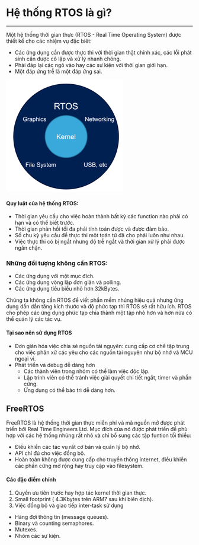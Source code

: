 # Hệ thống RTOS là gì?
_______________________________
Một hệ thống thời gian thực (RTOS - Real Time Operating System) được thiết kế cho các nhiệm vụ đặc biêt:

* Các ứng dụng cần được thực thi với thời gian thật chính xác, các lỗi phát sinh cần được cô lập và xử lý nhanh chóng.
* Phải đáp lại các ngõ vào hay các sự kiện với thời gian giới hạn.
* Một đáp ứng trễ là một đáp ứng sai.


![](RTOS.png)

#### Quy luật của hệ thống RTOS:

* Thời gian yêu cầu cho việc hoàn thành bất kỳ các function nào phải có hạn và có thể biết trước.
* Thời gian phản hồi tối đa phải tính toán được và được đảm bảo.
* Số chu kỳ yêu cầu để thực thi một toán tử đã cho phải luôn như nhau.
* Việc thực thi có bị ngắt nhưng độ trễ ngắt và thời gian xử lý phải được ngăn chặn.

### Những đối tượng không cần RTOS:

* Các ứng dụng với một mục đích.
* Các ứng dụng vòng lặp đơn giản và polling.
* Các ứng dụng tiêu biểu nhỏ hơn 32kBytes.

Chúng ta không cần RTOS để viết phần mềm nhúng hiệu quả nhưng ứng dụng dần dần tăng kích thước và độ phức tạp thì RTOS sẽ rất hữu ích. RTOS cho phép các ứng dụng phức tạp chia thành một tập nhỏ hơn và hơn nữa có thể quản lý các tác vụ. 

#### Tại sao nên sử dụng RTOS

* Đơn giản hóa việc chia sẻ nguồn tài nguyên: cung cấp cơ chế tập trung cho việc phân xử các yêu cho các nguồn tài nguyên như bộ nhớ và MCU ngoại vi.
* Phát triển và debug dễ dàng hơn
  * Các thành viên trong nhóm có thể làm việc độc lập.
  * Lập trình viên có thể tránh việc giải quyết chi tiết ngắt, timer và phần cứng.
  * Ứng dụng có thể bảo trì dễ dàng hơn.

## FreeRTOS
FreeRTOS là hệ thống thời gian thực miễn phí và mã nguồn mở được phát triển bởi Real Time Engineers Ltd. Mục đích của nó được phát triển để phù hợp với các hệ thống nhúng rất nhỏ và chỉ bổ sung các tập funtion tối thiểu:

* Điều khiển các tác vụ rất cơ bản và quản lý bộ nhớ.
* API chỉ đủ cho việc đồng bộ.
* Hoàn toàn không được cung cấp cho truyền thông internet, điều khiển các phần cứng mở rộng hay truy cập vào filesystem.

#### Các đặc điểm chính 
1. Quyền ưu tiên trước hay hợp tác kernel thời gian thực.
2. Small footprint ( 4.3Kbytes trên ARM7 sau khi biên dịch).
3. Việc đồng bộ và giao tiếp inter-task sử dụng
  * Hàng đợi thông tin (message queues).
  * Binary và counting semaphores.
  * Mutexes.
  * Nhóm các sự kiện.
